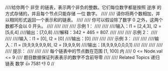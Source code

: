 ////给你两个 非空 的链表，表示两个非负的整数。它们每位数字都是按照 逆序 的方式存储的，并且每个节点只能存储 一位 数字。 
////
//// 请你将两个数相加，并以相同形式返回一个表示和的链表。 
////
//// 你可以假设除了数字 0 之外，这两个数都不会以 0 开头。 
////
//// 
////
//// 示例 1： 
////
//// 
////输入：l1 = [2,4,3], l2 = [5,6,4]
////输出：[7,0,8]
////解释：342 + 465 = 807.
//// 
////
//// 示例 2： 
////
//// 
////输入：l1 = [0], l2 = [0]
////输出：[0]
//// 
////
//// 示例 3： 
////
//// 
////输入：l1 = [9,9,9,9,9,9,9], l2 = [9,9,9,9]
////输出：[8,9,9,9,0,0,0,1]
//// 
////
//// 
////
//// 提示： 
////
//// 
//// 每个链表中的节点数在范围 [1, 100] 内 
//// 0 <= Node.val <= 9 
//// 题目数据保证列表表示的数字不含前导零 
//// 
//// Related Topics 递归 链表 数学 👍 7581 👎 0
//
